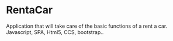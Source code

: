 # RentaCar
Application that will take care of the basic functions of a rent a car. Javascript, SPA, Html5, CCS, bootstrap..
